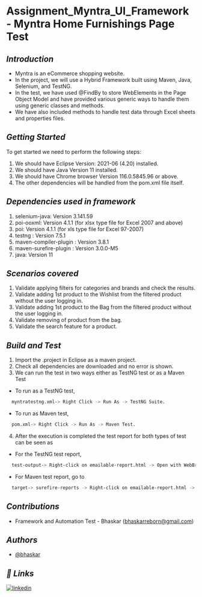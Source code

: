 # Assignment_Myntra_UI_Framework - Myntra Home Furnishings Page Test

## _Introduction_ 
- Myntra is an eCommerce shopping website. 
- In the project, we will use a Hybrid Framework built using Maven, Java, Selenium, and TestNG.
- In the test, we have used @FindBy to store WebElements in the Page Object Model and have provided various generic ways to handle them using generic classes and methods.
- We have also included methods to handle test data through Excel sheets and properties files.

## _Getting Started_
To get started we need to perform the following steps:
1. We should have Eclipse Version: 2021-06 (4.20) installed.
2. We should have Java Version 11 installed.
3. We should have Chrome browser Version 116.0.5845.96 or above.
4. The other dependencies will be handled from the pom.xml file itself.

## _Dependencies used in framework_
1. selenium-java: Version 3.141.59
2. poi-ooxml: Version 4.1.1 (for xlsx type file for Excel 2007 and above)
3. poi: Version 4.1.1 (for xls type file for Excel 97-2007)
4. testng : Version 7.5.1
5. maven-compiler-plugin : Version 3.8.1
6. maven-surefire-plugin : Version 3.0.0-M5
7. java: Version 11

## _Scenarios covered_
1. Validate applying filters for categories and brands and check the results.
2. Validate adding 1st product to the Wishlist from the filtered product without the user logging in.
3. Validate adding 1st product to the Bag from the filtered product without the user logging in.
4. Validate removing of product from the bag.
5. Validate the search feature for a product.

## _Build and Test_
1. Import the .project in Eclipse as a maven project.
2. Check all dependencies are downloaded and no error is shown.
3. We can run the test in two ways either as TestNG test or as a Maven Test
  - To run as a TestNG test,
```bash
  myntratestng.xml-> Right Click -> Run As -> TestNG Suite.
```
  - To run as Maven test,
```bash
  pom.xml-> Right Click -> Run As -> Maven Test.
```
  


4. After the execution is completed the test report for both types of test can be seen as
  - For the TestNG test report,
```bash
  test-output-> Right-click on emailable-report.html -> Open with WebBrowser
  ```

  - For Maven test report, go to 
```bash
  target-> surefire-reports -> Right-click on emailable-report.html -> Open with WebBrowser
  ```

## _Contributions_

- Framework and Automation Test - Bhaskar (bhaskarreborn@gmail.com)

## _Authors_

- [@bhaskar](https://github.com/Draculareborn)

## _🔗 Links_

[![linkedin](https://img.shields.io/badge/linkedin-0A66C2?style=for-the-badge&logo=linkedin&logoColor=white)](https://www.linkedin.com/in/bhaskarqa/)